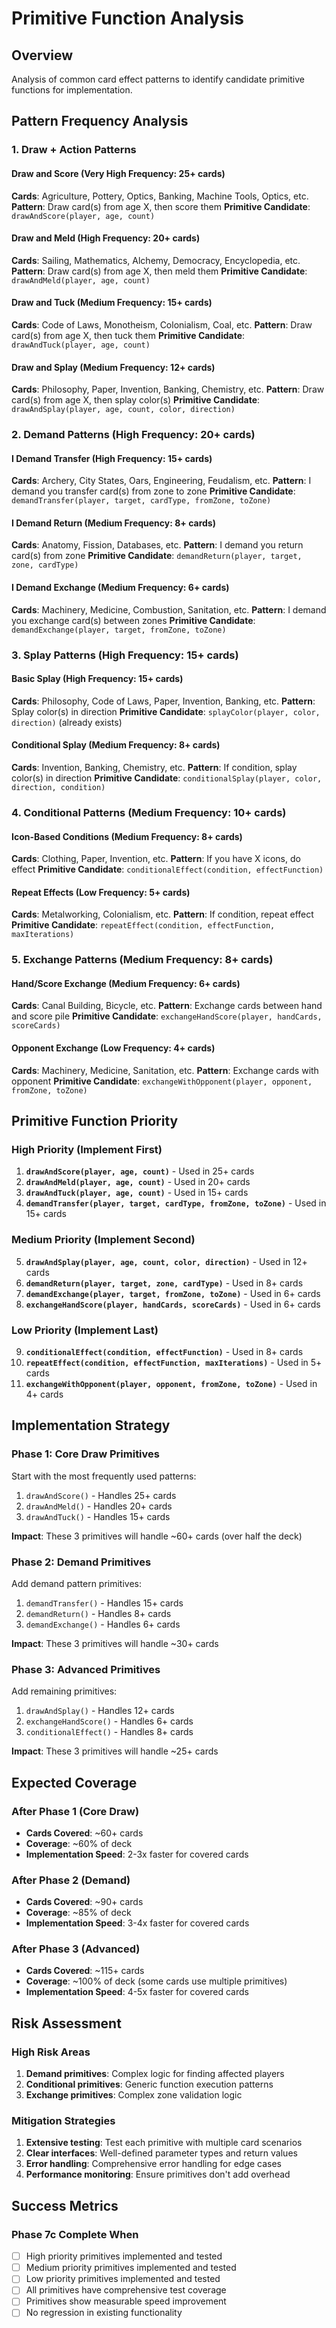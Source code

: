 # Primitive Function Analysis

## Overview
Analysis of common card effect patterns to identify candidate primitive functions for implementation.

## Pattern Frequency Analysis

### 1. Draw + Action Patterns

#### Draw and Score (Very High Frequency: 25+ cards)
**Cards**: Agriculture, Pottery, Optics, Banking, Machine Tools, Optics, etc.
**Pattern**: Draw card(s) from age X, then score them
**Primitive Candidate**: `drawAndScore(player, age, count)`

#### Draw and Meld (High Frequency: 20+ cards)
**Cards**: Sailing, Mathematics, Alchemy, Democracy, Encyclopedia, etc.
**Pattern**: Draw card(s) from age X, then meld them
**Primitive Candidate**: `drawAndMeld(player, age, count)`

#### Draw and Tuck (Medium Frequency: 15+ cards)
**Cards**: Code of Laws, Monotheism, Colonialism, Coal, etc.
**Pattern**: Draw card(s) from age X, then tuck them
**Primitive Candidate**: `drawAndTuck(player, age, count)`

#### Draw and Splay (Medium Frequency: 12+ cards)
**Cards**: Philosophy, Paper, Invention, Banking, Chemistry, etc.
**Pattern**: Draw card(s) from age X, then splay color(s)
**Primitive Candidate**: `drawAndSplay(player, age, count, color, direction)`

### 2. Demand Patterns (High Frequency: 20+ cards)

#### I Demand Transfer (High Frequency: 15+ cards)
**Cards**: Archery, City States, Oars, Engineering, Feudalism, etc.
**Pattern**: I demand you transfer card(s) from zone to zone
**Primitive Candidate**: `demandTransfer(player, target, cardType, fromZone, toZone)`

#### I Demand Return (Medium Frequency: 8+ cards)
**Cards**: Anatomy, Fission, Databases, etc.
**Pattern**: I demand you return card(s) from zone
**Primitive Candidate**: `demandReturn(player, target, zone, cardType)`

#### I Demand Exchange (Medium Frequency: 6+ cards)
**Cards**: Machinery, Medicine, Combustion, Sanitation, etc.
**Pattern**: I demand you exchange card(s) between zones
**Primitive Candidate**: `demandExchange(player, target, fromZone, toZone)`

### 3. Splay Patterns (High Frequency: 15+ cards)

#### Basic Splay (High Frequency: 15+ cards)
**Cards**: Philosophy, Code of Laws, Paper, Invention, Banking, etc.
**Pattern**: Splay color(s) in direction
**Primitive Candidate**: `splayColor(player, color, direction)` (already exists)

#### Conditional Splay (Medium Frequency: 8+ cards)
**Cards**: Invention, Banking, Chemistry, etc.
**Pattern**: If condition, splay color(s) in direction
**Primitive Candidate**: `conditionalSplay(player, color, direction, condition)`

### 4. Conditional Patterns (Medium Frequency: 10+ cards)

#### Icon-Based Conditions (Medium Frequency: 8+ cards)
**Cards**: Clothing, Paper, Invention, etc.
**Pattern**: If you have X icons, do effect
**Primitive Candidate**: `conditionalEffect(condition, effectFunction)`

#### Repeat Effects (Low Frequency: 5+ cards)
**Cards**: Metalworking, Colonialism, etc.
**Pattern**: If condition, repeat effect
**Primitive Candidate**: `repeatEffect(condition, effectFunction, maxIterations)`

### 5. Exchange Patterns (Medium Frequency: 8+ cards)

#### Hand/Score Exchange (Medium Frequency: 6+ cards)
**Cards**: Canal Building, Bicycle, etc.
**Pattern**: Exchange cards between hand and score pile
**Primitive Candidate**: `exchangeHandScore(player, handCards, scoreCards)`

#### Opponent Exchange (Low Frequency: 4+ cards)
**Cards**: Machinery, Medicine, Sanitation, etc.
**Pattern**: Exchange cards with opponent
**Primitive Candidate**: `exchangeWithOpponent(player, opponent, fromZone, toZone)`

## Primitive Function Priority

### High Priority (Implement First)
1. **`drawAndScore(player, age, count)`** - Used in 25+ cards
2. **`drawAndMeld(player, age, count)`** - Used in 20+ cards
3. **`drawAndTuck(player, age, count)`** - Used in 15+ cards
4. **`demandTransfer(player, target, cardType, fromZone, toZone)`** - Used in 15+ cards

### Medium Priority (Implement Second)
5. **`drawAndSplay(player, age, count, color, direction)`** - Used in 12+ cards
6. **`demandReturn(player, target, zone, cardType)`** - Used in 8+ cards
7. **`demandExchange(player, target, fromZone, toZone)`** - Used in 6+ cards
8. **`exchangeHandScore(player, handCards, scoreCards)`** - Used in 6+ cards

### Low Priority (Implement Last)
9. **`conditionalEffect(condition, effectFunction)`** - Used in 8+ cards
10. **`repeatEffect(condition, effectFunction, maxIterations)`** - Used in 5+ cards
11. **`exchangeWithOpponent(player, opponent, fromZone, toZone)`** - Used in 4+ cards

## Implementation Strategy

### Phase 1: Core Draw Primitives
Start with the most frequently used patterns:
1. `drawAndScore()` - Handles 25+ cards
2. `drawAndMeld()` - Handles 20+ cards
3. `drawAndTuck()` - Handles 15+ cards

**Impact**: These 3 primitives will handle ~60+ cards (over half the deck)

### Phase 2: Demand Primitives
Add demand pattern primitives:
1. `demandTransfer()` - Handles 15+ cards
2. `demandReturn()` - Handles 8+ cards
3. `demandExchange()` - Handles 6+ cards

**Impact**: These 3 primitives will handle ~30+ cards

### Phase 3: Advanced Primitives
Add remaining primitives:
1. `drawAndSplay()` - Handles 12+ cards
2. `exchangeHandScore()` - Handles 6+ cards
3. `conditionalEffect()` - Handles 8+ cards

**Impact**: These 3 primitives will handle ~25+ cards

## Expected Coverage

### After Phase 1 (Core Draw)
- **Cards Covered**: ~60+ cards
- **Coverage**: ~60% of deck
- **Implementation Speed**: 2-3x faster for covered cards

### After Phase 2 (Demand)
- **Cards Covered**: ~90+ cards
- **Coverage**: ~85% of deck
- **Implementation Speed**: 3-4x faster for covered cards

### After Phase 3 (Advanced)
- **Cards Covered**: ~115+ cards
- **Coverage**: ~100% of deck (some cards use multiple primitives)
- **Implementation Speed**: 4-5x faster for covered cards

## Risk Assessment

### High Risk Areas
1. **Demand primitives**: Complex logic for finding affected players
2. **Conditional primitives**: Generic function execution patterns
3. **Exchange primitives**: Complex zone validation logic

### Mitigation Strategies
1. **Extensive testing**: Test each primitive with multiple card scenarios
2. **Clear interfaces**: Well-defined parameter types and return values
3. **Error handling**: Comprehensive error handling for edge cases
4. **Performance monitoring**: Ensure primitives don't add overhead

## Success Metrics

### Phase 7c Complete When
- [ ] High priority primitives implemented and tested
- [ ] Medium priority primitives implemented and tested
- [ ] Low priority primitives implemented and tested
- [ ] All primitives have comprehensive test coverage
- [ ] Primitives show measurable speed improvement
- [ ] No regression in existing functionality 